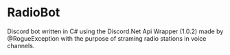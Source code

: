 # RadioBot

Discord bot written in C# using the Discord.Net Api Wrapper (1.0.2) made by @RogueException with the purpose of straming radio stations in voice channels.

